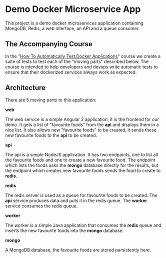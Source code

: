 # Demo Docker Microservice App
This project is a demo docker microservices application 
containing MongoDB, Redis, a web interface, an API and a queue consumer.

## The Accompanying Course

In the "[How To Automatically Test Docker Applications](http://docker-courses.teachable.com/p/how-to-automatically-test-docker-applications)" 
course we create a suite of tests to test each 
of the "moving parts" described below. The course 
is intended to help developers and devops write 
automatic tests to ensure that their dockerized 
services always work as expected.

## Architecture

There are 5 moving parts to this application:

**web**

The web service is a simple Angular 2 application, it 
is the frontend for our demo. It gets a list of 
"favourite foods" from the **api** and displays 
them in a nice list. It also allows new "favourite 
foods" to be created, it sends these new favourite 
foods to the **api** to be created.

**api**

The api is a simple NodeJS application. It has two 
endpoints, one to list all the favourite foods and 
one to create a new favourite food. The endpoint 
which lists the foods asks the **mongo** database 
directly for the results, but the endpoint which 
creates new favourite foods sends the food to create 
to **redis**.

**redis**

The redis server is used as a queue for favourite 
foods to be created. The **api** service produces 
data and puts it in the redis queue. The **worker** 
service consumes the redis queue.

**worker**

The worker is a simple Java application that consumes 
the **redis** queue and inserts the new favourite 
foods into the **mongo** database.

**mongo**

A MongoDB database, the favourite foods are stored 
persistently here.